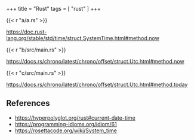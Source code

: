 +++
title = "Rust"
tags = [ "rust" ]
+++

{{< r "a/a.rs" >}}

<https://doc.rust-lang.org/stable/std/time/struct.SystemTime.html#method.now>

{{< r "b/src/main.rs" >}}

<https://docs.rs/chrono/latest/chrono/offset/struct.Utc.html#method.now>

{{< r "c/src/main.rs" >}}

<https://docs.rs/chrono/latest/chrono/offset/struct.Utc.html#method.today>

## References

- <https://hyperpolyglot.org/rust#current-date-time>
- <https://programming-idioms.org/idiom/61>
- <https://rosettacode.org/wiki/System_time>
